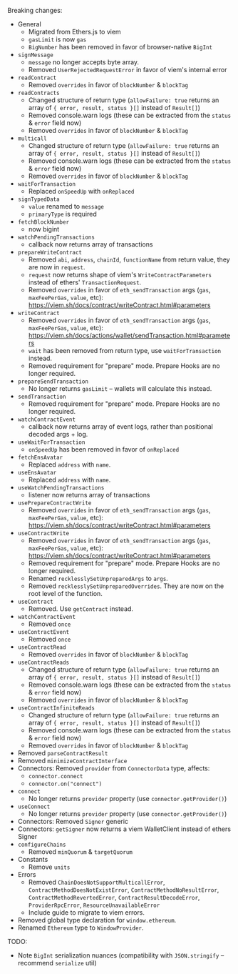 Breaking changes:

- General
  - Migrated from Ethers.js to viem
  - `gasLimit` is now `gas`
  - `BigNumber` has been removed in favor of browser-native `BigInt`
- `signMessage`
  - `message` no longer accepts byte array.
  - Removed `UserRejectedRequestError` in favor of viem's internal error
- `readContract`
  - Removed `overrides` in favor of `blockNumber` & `blockTag`
- `readContracts`
  - Changed structure of return type (`allowFailure: true` returns an array of `{ error, result, status }[]` instead of `Result[]`)
  - Removed console.warn logs (these can be extracted from the `status` & `error` field now)
  - Removed `overrides` in favor of `blockNumber` & `blockTag`
- `multicall`
  - Changed structure of return type (`allowFailure: true` returns an array of `{ error, result, status }[]` instead of `Result[]`)
  - Removed console.warn logs (these can be extracted from the `status` & `error` field now)
  - Removed `overrides` in favor of `blockNumber` & `blockTag`
- `waitForTransaction`
  - Replaced `onSpeedUp` with `onReplaced`
- `signTypedData`
  - `value` renamed to `message`
  - `primaryType` is required
- `fetchBlockNumber`
  - now bigint
- `watchPendingTransactions`
  - callback now returns array of transactions
- `prepareWriteContract`
  - Removed `abi`, `address`, `chainId`, `functionName` from return value, they are now in `request`.
  - `request` now returns shape of viem's `WriteContractParameters` instead of ethers' `TransactionRequest`.
  - Removed `overrides` in favor of `eth_sendTransaction` args (`gas`, `maxFeePerGas`, `value`, etc): https://viem.sh/docs/contract/writeContract.html#parameters
- `writeContract`
  - Removed `overrides` in favor of `eth_sendTransaction` args (`gas`, `maxFeePerGas`, `value`, etc): https://viem.sh/docs/actions/wallet/sendTransaction.html#parameters
  - `wait` has been removed from return type, use `waitForTransaction` instead.
  - Removed requirement for "prepare" mode. Prepare Hooks are no longer required.
- `prepareSendTransaction`
  - No longer returns `gasLimit` – wallets will calculate this instead.
- `sendTransaction`
  - Removed requirement for "prepare" mode. Prepare Hooks are no longer required.
- `watchContractEvent`
  - callback now returns array of event logs, rather than positional decoded args + log.
- `useWaitForTransaction`
  - `onSpeedUp` has been removed in favor of `onReplaced`
- `fetchEnsAvatar`
  - Replaced `address` with `name`.
- `useEnsAvatar`
  - Replaced `address` with `name`.
- `useWatchPendingTransactions`
  - listener now returns array of transactions
- `usePrepareContractWrite`
  - Removed `overrides` in favor of `eth_sendTransaction` args (`gas`, `maxFeePerGas`, `value`, etc): https://viem.sh/docs/contract/writeContract.html#parameters
- `useContractWrite`
  - Removed `overrides` in favor of `eth_sendTransaction` args (`gas`, `maxFeePerGas`, `value`, etc): https://viem.sh/docs/contract/writeContract.html#parameters
  - Removed requirement for "prepare" mode. Prepare Hooks are no longer required.
  - Renamed `recklesslySetUnpreparedArgs` to `args`.
  - Removed `recklesslySetUnpreparedOverrides`. They are now on the root level of the function.
- `useContract`
  - Removed. Use `getContract` instead.
- `watchContractEvent`
  - Removed `once`
- `useContractEvent`
  - Removed `once`
- `useContractRead`
  - Removed `overrides` in favor of `blockNumber` & `blockTag`
- `useContractReads`
  - Changed structure of return type (`allowFailure: true` returns an array of `{ error, result, status }[]` instead of `Result[]`)
  - Removed console.warn logs (these can be extracted from the `status` & `error` field now)
  - Removed `overrides` in favor of `blockNumber` & `blockTag`
- `useContractInfiniteReads`
  - Changed structure of return type (`allowFailure: true` returns an array of `{ error, result, status }[]` instead of `Result[]`)
  - Removed console.warn logs (these can be extracted from the `status` & `error` field now)
  - Removed `overrides` in favor of `blockNumber` & `blockTag`
- Removed `parseContractResult`
- Removed `minimizeContractInterface`
- Connectors: Removed `provider` from `ConnectorData` type, affects:
  - `connector.connect`
  - `connector.on("connect")`
- `connect`
  - No longer returns `provider` property (use `connector.getProvider()`)
- `useConnect`
  - No longer returns `provider` property (use `connector.getProvider()`)
- Connectors: Removed `Signer` generic
- Connectors: `getSigner` now returns a viem WalletClient instead of ethers Signer
- `configureChains`
  - Removed `minQuorum` & `targetQuorum`
- Constants
  - Remove `units`
- Errors
  - Removed `ChainDoesNotSupportMulticallError`, `ContractMethodDoesNotExistError`, `ContractMethodNoResultError`, `ContractMethodRevertedError`, `ContractResultDecodeError`, `ProviderRpcError`, `ResourceUnavailableError`
  - Include guide to migrate to viem errors.
- Removed global type declaration for `window.ethereum`.
- Renamed `Ethereum` type to `WindowProvider`.

TODO:

- Note `BigInt` serialization nuances (compatibility with `JSON.stringify` – recommend `serialize` util)
